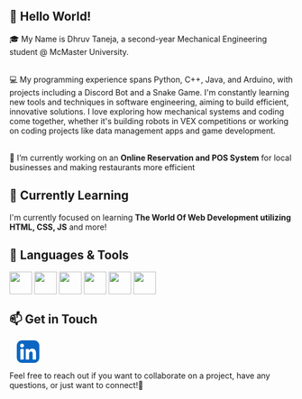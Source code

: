 ## 👋 Hello World! 
🎓 My Name is Dhruv Taneja, a second-year Mechanical Engineering student @ McMaster University.<br>

<br>💻 My programming experience spans Python, C++, Java, and Arduino, with projects including a Discord Bot and a Snake Game. I'm constantly learning new tools and techniques in software engineering, aiming to build efficient, innovative solutions.  I love exploring how mechanical systems and coding come together, whether it's building robots in VEX competitions or working on coding projects like data management apps and game development.<br>

<br>🔭 I’m currently working on an **Online Reservation and POS System** for local businesses and making restaurants more efficient<br>

## 🌱 Currently Learning
I'm currently focused on learning **The World Of Web Development utilizing HTML, CSS, JS** and more!

## 🔧 Languages & Tools
<a href="#"><img align="center" src="https://cdn.worldvectorlogo.com/logos/arduino-1.svg" width="40" height="40"/></a>
<a href="#"><img align="center" src="https://cdn.freebiesupply.com/logos/large/2x/python-5-logo-png-transparent.png" width="40" height="40"/></a>
<a href="#"><img align="center" src="https://nerdysoft.com/wp-content/uploads/2021/11/java-14-1.svg" width="40" height="40"/></a>
<a href="#"><img align="center" src="https://upload.wikimedia.org/wikipedia/commons/thumb/1/18/ISO_C%2B%2B_Logo.svg/1200px-ISO_C%2B%2B_Logo.svg.png" width="40" height="40"/></a>
<a href="#"><img align="center" src="https://static-00.iconduck.com/assets.00/jupyter-icon-1748x2048-tdovt1s4.png" width="40" height="40"/></a>
<a href="https://processing.org/" target="_blank"><img align="center" src="https://upload.wikimedia.org/wikipedia/commons/c/cb/Processing_2021_logo.svg" width="40" height="40"/></a>

## 📫 Get in Touch
<a href="https://www.linkedin.com/in/taneja-dhruv/" target="blank"><img align="center" src="https://github.com/tanejavipul/tanejavipul/blob/main/Icons/linkedIn.svg" alt="taneja-dhruv/" height="40" width="40" style="margin-left: 13px"/></a>

Feel free to reach out if you want to collaborate on a project, have any questions, or just want to connect!🙂
